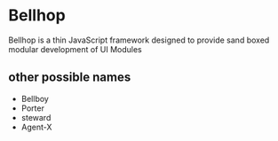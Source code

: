 Bellhop
=======

Bellhop is a thin JavaScript framework designed to provide sand boxed modular development of UI Modules

other possible names
--------------------

*  Bellboy
*  Porter
*  steward
*  Agent-X
